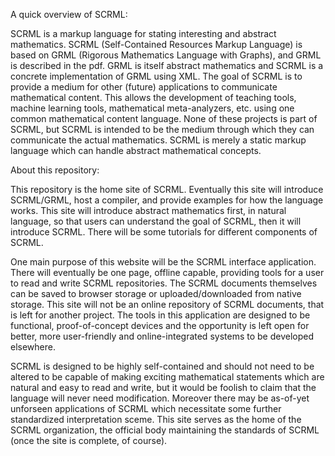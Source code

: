A quick overview of SCRML:

SCRML is a markup language for stating interesting and abstract mathematics. SCRML (Self-Contained Resources Markup Language) is based on GRML (Rigorous Mathematics Language with Graphs), and GRML is described in the pdf. GRML is itself abstract mathematics and SCRML is a concrete implementation of GRML using XML.
The goal of SCRML is to provide a medium for other (future) applications to communicate mathematical content. This allows the development of teaching tools, machine learning tools, mathematical meta-analyzers, etc. using one common mathematical content language. None of these projects is part of SCRML, but SCRML is intended to be the medium through which they can communicate the actual mathematics. SCRML is merely a static markup language which can handle abstract mathematical concepts.

About this repository:

This repository is the home site of SCRML. Eventually this site will introduce SCRML/GRML, host a compiler, and provide examples for how the language works. This site will introduce abstract mathematics first, in natural language, so that users can understand the goal of SCRML, then it will introduce SCRML. There will be some tutorials for different components of SCRML.

One main purpose of this website will be the SCRML interface application. There will eventually be one page, offline capable, providing tools for a user to read and write SCRML repositories. The SCRML documents themselves can be saved to browser storage or uploaded/downloaded from native storage. This site will not be an online repository of SCRML documents, that is left for another project. The tools in this application are designed to be functional, proof-of-concept devices and the opportunity is left open for better, more user-friendly and online-integrated systems to be developed elsewhere.

SCRML is designed to be highly self-contained and should not need to be altered to be capable of making exciting mathematical statements which are natural and easy to read and write, but it would be foolish to claim that the language will never need modification. Moreover there may be as-of-yet unforseen applications of SCRML which necessitate some further standardized interpretation sceme. This site serves as the home of the SCRML organization, the official body maintaining the standards of SCRML (once the site is complete, of course).
